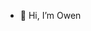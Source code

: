 - 👋 Hi, I’m Owen

<!---
OwneRempe1/OwneRempe1 is a ✨ special ✨ repository because its `README.md` (this file) appears on your GitHub profile.
You can click the Preview link to take a look at your changes.
--->
